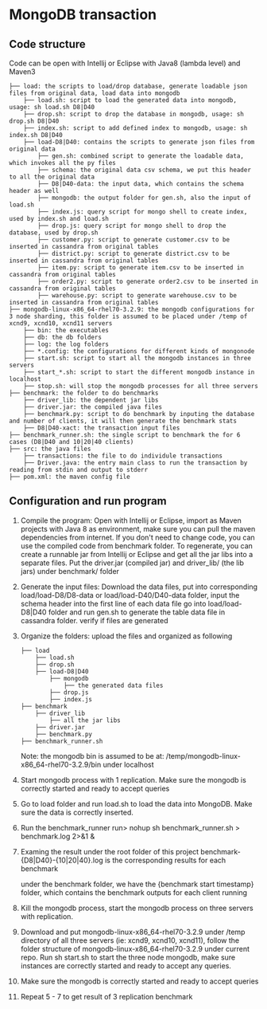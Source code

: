 # MongoDB transaction

## Code structure
Code can be open with Intellij or Eclipse with Java8 (lambda level) and Maven3
```
├── load: the scripts to load/drop database, generate loadable json files from original data, load data into mongodb
    ├── load.sh: script to load the generated data into mongodb, usage: sh load.sh D8|D40
    ├── drop.sh: script to drop the database in mongodb, usage: sh drop.sh D8|D40
    ├── index.sh: script to add defined index to mongodb, usage: sh index.sh D8|D40
    ├── load-D8|D40: contains the scripts to generate json files from original data
        ├── gen.sh: combined script to generate the loadable data, which invokes all the py files
        ├── schema: the original data csv schema, we put this header to all the original data
        ├── D8|D40-data: the input data, which contains the schema header as well
        ├── mongodb: the output folder for gen.sh, also the input of load.sh
        ├── index.js: query script for mongo shell to create index, used by index.sh and load.sh
        ├── drop.js: query script for mongo shell to drop the database, used by drop.sh
        ├── customer.py: script to generate customer.csv to be inserted in cassandra from original tables
        ├── district.py: script to generate district.csv to be inserted in cassandra from original tables
        ├── item.py: script to generate item.csv to be inserted in cassandra from original tables
        ├── order2.py: script to generate order2.csv to be inserted in cassandra from original tables
        ├── warehouse.py: script to generate warehouse.csv to be inserted in cassandra from original tables
├── mongodb-linux-x86_64-rhel70-3.2.9: the mongodb configurations for 3 node sharding, this folder is assumed to be placed under /temp of xcnd9, xcnd10, xcnd11 servers
    ├── bin: the executables
    ├── db: the db folders
    ├── log: the log folders
    ├── *.config: the configurations for different kinds of mongonode
    ├── start.sh: script to start all the mongodb instances in three servers
    ├── start_*.sh: script to start the different mongodb instance in localhost
    ├── stop.sh: will stop the mongodb processes for all three servers
├── benchmark: the folder to do benchmarks
    ├── driver_lib: the dependent jar libs
    ├── driver.jar: the compiled java files
    ├── benchmark.py: script to do benchmark by inputing the database and number of clients, it will then generate the benchmark stats
    ├── D8|D40-xact: the transaction input files
├── benchmark_runner.sh: the single script to benchmark the for 6 cases (D8|D40 and 10|20|40 clients)
├── src: the java files
    ├── transactions: the file to do individule transactions
    ├── Driver.java: the entry main class to run the transaction by reading from stdin and output to stderr
├── pom.xml: the maven config file
```

## Configuration and run program
1. Compile the program:
    Open with Intellij or Eclipse, import as Maven projects with Java 8 as environment, make sure you can pull the maven dependencies from internet. If you don't need to change code, you can use the compiled code from benchmark folder. To regenerate, you can create a runnable jar from Intellij or Eclipse and get all the jar libs into a separate files. Put the driver.jar (compiled jar) and driver_lib/ (the lib jars) under benchmark/ folder

2. Generate the input files:
    Download the data files, put into corresponding load/load-D8/D8-data or load/load-D40/D40-data folder, input the schema header into the first line of each data file
    go into load/load-D8|D40 folder and run gen.sh to generate the table data file in cassandra folder. verify if files are generated

3. Organize the folders:
    upload the files and organized as following
    ```
    ├── load
        ├── load.sh
        ├── drop.sh
        ├── load-D8|D40
            ├── mongodb
                ├── the generated data files
            ├── drop.js
            ├── index.js
    ├── benchmark
        ├── driver_lib
            ├── all the jar libs
        ├── driver.jar
        ├── benchmark.py
    ├── benchmark_runner.sh
    ```
    Note: the mongodb bin is assumed to be at: /temp/mongodb-linux-x86_64-rhel70-3.2.9/bin under localhost

4. Start mongodb process with 1 replication. Make sure the mongodb is correctly started and ready to accept queries

5. Go to load folder and run load.sh to load the data into MongoDB. Make sure the data is correctly inserted.

6. Run the benchmark_runner
    run> nohup sh benchmark_runner.sh > benchmark.log 2>&1 &

7. Examing the result
    under the root folder of this project
    benchmark-{D8|D40}-{10|20|40}.log is the corresponding results for each benchmark

    under the benchmark folder, we have the {benchmark start timestamp} folder, which contains the benchmark outputs for each client running

8. Kill the mongodb process, start the mongodb process on three servers with replication.

9. Download and put mongodb-linux-x86_64-rhel70-3.2.9 under /temp directory of all three servers (ie: xcnd9, xcnd10, xcnd11), follow the folder structure of mongodb-linux-x86_64-rhel70-3.2.9 under current repo. Run sh start.sh to start the three node mongodb, make sure instances are correctly started and ready to accept any queries.

10. Make sure the mongodb is correctly started and ready to accept queries

11. Repeat 5 - 7 to get result of 3 replication benchmark